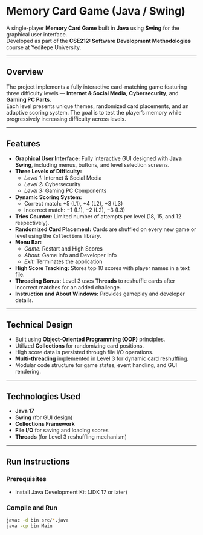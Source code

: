 #  Memory Card Game (Java / Swing)

A single-player **Memory Card Game** built in **Java** using **Swing** for the graphical user interface.  
Developed as part of the **CSE212: Software Development Methodologies** course at Yeditepe University.

---

##  Overview

The project implements a fully interactive card-matching game featuring three difficulty levels — **Internet & Social Media**, **Cybersecurity**, and **Gaming PC Parts**.  
Each level presents unique themes, randomized card placements, and an adaptive scoring system. The goal is to test the player’s memory while progressively increasing difficulty across levels.

---

##  Features

- **Graphical User Interface:** Fully interactive GUI designed with **Java Swing**, including menus, buttons, and level selection screens.  
- **Three Levels of Difficulty:**  
  - *Level 1:* Internet & Social Media  
  - *Level 2:* Cybersecurity  
  - *Level 3:* Gaming PC Components  
- **Dynamic Scoring System:**  
  - Correct match: +5 (L1), +4 (L2), +3 (L3)  
  - Incorrect match: −1 (L1), −2 (L2), −3 (L3)  
- **Tries Counter:** Limited number of attempts per level (18, 15, and 12 respectively).  
- **Randomized Card Placement:** Cards are shuffled on every new game or level using the `Collections` library.  
- **Menu Bar:**  
  - *Game:* Restart and High Scores  
  - *About:* Game Info and Developer Info  
  - *Exit:* Terminates the application  
- **High Score Tracking:** Stores top 10 scores with player names in a text file.  
- **Threading Bonus:** Level 3 uses **Threads** to reshuffle cards after incorrect matches for an added challenge.  
- **Instruction and About Windows:** Provides gameplay and developer details.

---

## Technical Design

- Built using **Object-Oriented Programming (OOP)** principles.  
- Utilized **Collections** for randomizing card positions.  
- High score data is persisted through file I/O operations.  
- **Multi-threading** implemented in Level 3 for dynamic card reshuffling.  
- Modular code structure for game states, event handling, and GUI rendering.

---

##  Technologies Used

- **Java 17**  
- **Swing** (for GUI design)  
- **Collections Framework**  
- **File I/O** for saving and loading scores  
- **Threads** (for Level 3 reshuffling mechanism)

---

##  Run Instructions

### Prerequisites
- Install Java Development Kit (JDK 17 or later)

### Compile and Run
```bash
javac -d bin src/*.java
java -cp bin Main
